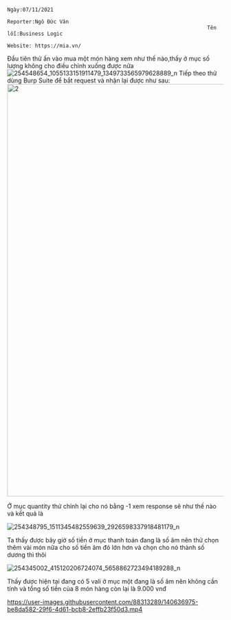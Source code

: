                                                                     Ngày:07/11/2021                                                                             
                                                                     Reporter:Ngô Đức Văn                                                                          
                                                                     Tên lỗi:Business Logic                                                                           
                                                                     Website: https://mia.vn/                                                                                                                       


Đầu tiên thử ấn vào mua một món hàng xem như thế nào,thấy ở mục số lượng không cho điều chỉnh xuống được nữa                                                                                                                       
![254548654_1055133151911479_1349733565979628889_n](https://user-images.githubusercontent.com/88313289/140636405-01e0a9e2-33aa-43f9-802f-fb243315d361.png)
Tiếp theo thử dùng Burp Suite để bắt request và nhận lại được như sau:                                                                                                                       
<img width="960" alt="2" src="https://user-images.githubusercontent.com/88313289/140636514-7d7a8a41-2ae0-4e32-8975-17ea2d82c35b.png">

Ở mục quantity thử chỉnh lại cho nó bằng -1 xem response sẽ như thế nào và kết quả là

![254348795_1511345482559639_2926598337918481179_n](https://user-images.githubusercontent.com/88313289/140636607-0eedec4c-319d-4ba6-af77-6f7d2330cca5.png)

Ta thấy được bây giờ số tiền ở mục thanh toán đang là số âm nên thử chọn thêm vài món nữa cho số tiền âm đó lớn hơn và chọn cho nó thành số dương thì thôi

![254345002_415120206724074_5658862723494189288_n](https://user-images.githubusercontent.com/88313289/140636711-d8e60515-6116-4c82-ac2c-211e07f8d945.png)

Thấy được hiện tại đang có 5 vali ở mục một đang là số âm nên không cần tính và tổng số tiền của 8 món hàng còn lại là 9.000 vnđ


https://user-images.githubusercontent.com/88313289/140636975-be8da582-29f6-4d61-bcb8-2effb23f50d3.mp4


